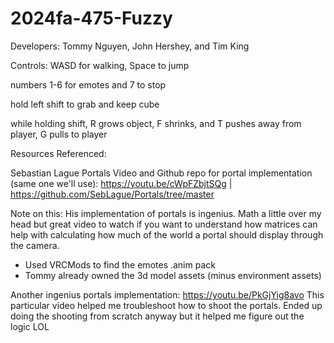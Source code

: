 # 2024fa-475-Fuzzy

Developers: Tommy Nguyen, John Hershey, and Tim King

Controls: WASD for walking, Space to jump

numbers 1-6 for emotes and 7 to stop

hold left shift to grab and keep cube

while holding shift, R grows object, F shrinks, and T pushes away from player, G pulls to player

Resources Referenced: 

Sebastian Lague Portals Video and Github repo for portal implementation (same one we'll use): https://youtu.be/cWpFZbjtSQg | https://github.com/SebLague/Portals/tree/master

Note on this: His implementation of portals is ingenius. Math a little over my head but great video to watch if you want to understand how matrices can help with calculating how much of the world a portal should display through the camera. 

* Used VRCMods to find the emotes .anim pack
* Tommy already owned the 3d model assets (minus environment assets)

Another ingenius portals implementation: 
https://youtu.be/PkGjYig8avo
This particular video helped me troubleshoot how to shoot the portals. Ended up doing the shooting from scratch anyway but it helped me figure out the logic LOL

